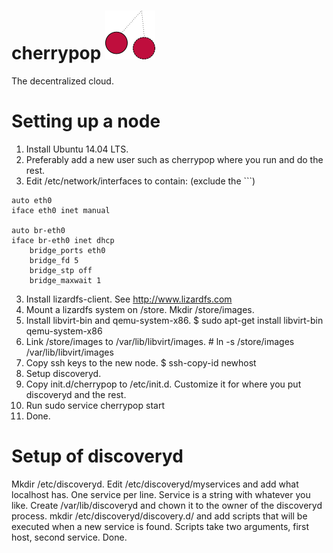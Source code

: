 # cherrypop ![](cherrypoplogo.png)
The decentralized cloud.

# Setting up a node
1. Install Ubuntu 14.04 LTS.
2. Preferably add a new user such as cherrypop where you run and do the rest.
2. Edit /etc/network/interfaces to contain: (exclude the ```)
```
auto eth0
iface eth0 inet manual

auto br-eth0
iface br-eth0 inet dhcp
    bridge_ports eth0
    bridge_fd 5
    bridge_stp off
    bridge_maxwait 1
```
3. Install lizardfs-client. See http://www.lizardfs.com
4. Mount a lizardfs system on /store. Mkdir /store/images.
5. Install libvirt-bin and qemu-system-x86. $ sudo apt-get install libvirt-bin qemu-system-x86
6. Link /store/images to /var/lib/libvirt/images. # ln -s /store/images /var/lib/libvirt/images
7. Copy ssh keys to the new node. $ ssh-copy-id newhost
8. Setup discoveryd.
9. Copy init.d/cherrypop to /etc/init.d. Customize it for where you put discoveryd and the rest.
10. Run sudo service cherrypop start
11. Done.

# Setup of discoveryd
Mkdir /etc/discoveryd. Edit /etc/discoveryd/myservices and add what localhost has. One service per line. Service is a string with whatever you like.
Create /var/lib/discoveryd and chown it to the owner of the discoveryd process. mkdir /etc/discoveryd/discovery.d/ and add scripts that will be executed when a new service is found. Scripts take two arguments, first host, second service. Done.
